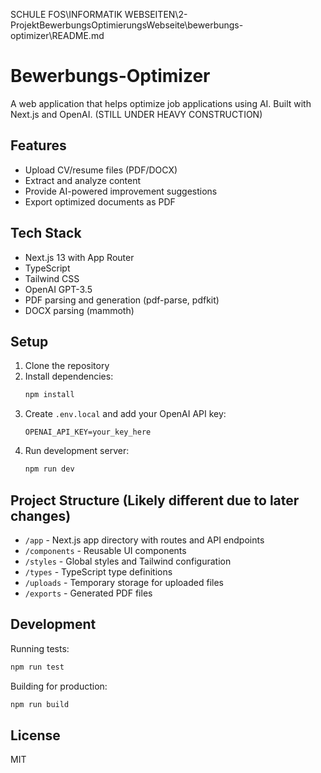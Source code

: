 SCHULE FOS\INFORMATIK WEBSEITEN\2-ProjektBewerbungsOptimierungsWebseite\bewerbungs-optimizer\README.md
# Bewerbungs-Optimizer

A web application that helps optimize job applications using AI. Built with Next.js and OpenAI.
(STILL UNDER HEAVY CONSTRUCTION)

## Features
- Upload CV/resume files (PDF/DOCX)
- Extract and analyze content
- Provide AI-powered improvement suggestions
- Export optimized documents as PDF

## Tech Stack
- Next.js 13 with App Router
- TypeScript
- Tailwind CSS
- OpenAI GPT-3.5
- PDF parsing and generation (pdf-parse, pdfkit)
- DOCX parsing (mammoth)

## Setup
1. Clone the repository
2. Install dependencies: 
   ```bash
   npm install
   ```
3. Create `.env.local` and add your OpenAI API key:
   ```env
   OPENAI_API_KEY=your_key_here
   ```
4. Run development server: 
   ```bash
   npm run dev
   ```

## Project Structure (Likely different due to later changes)
- `/app` - Next.js app directory with routes and API endpoints
- `/components` - Reusable UI components
- `/styles` - Global styles and Tailwind configuration
- `/types` - TypeScript type definitions
- `/uploads` - Temporary storage for uploaded files
- `/exports` - Generated PDF files

## Development
Running tests:
```bash
npm run test
```

Building for production:
```bash
npm run build
```

## License
MIT
